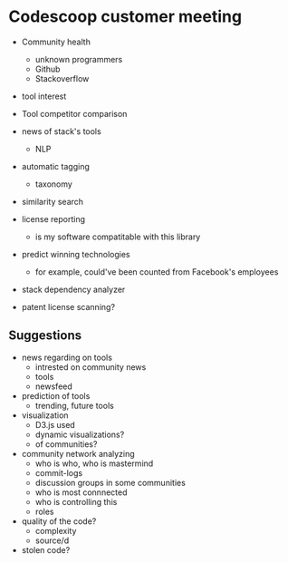 # Codescoop customer meeting

- Community health
  - unknown programmers
  - Github
  - Stackoverflow
- tool interest
- Tool competitor comparison
- news of stack's tools
  - NLP
- automatic tagging
  - taxonomy
- similarity search
- license reporting
  - is my software compatitable with this library



- predict winning technologies
  - for example, could've been counted from Facebook's employees

- stack dependency analyzer
- patent license scanning?



## Suggestions

- news regarding on tools
  - intrested on community news
  - tools 
  - newsfeed
- prediction of tools
  - trending, future tools
- visualization
  - D3.js used
  - dynamic visualizations?
  - of communities?
- community network analyzing
  - who is who, who is mastermind
  - commit-logs
  - discussion groups in some communities
  - who is most connnected
  - who is controlling this
  - roles
- quality of the code?
  - complexity
  - source/d
- stolen code?
